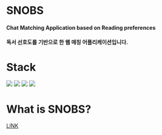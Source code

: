 # SNOBS
#### Chat Matching Application based on Reading preferences
#### 독서 선호도를 기반으로 한 웹 매칭 어플리케이션입니다.

# Stack
<img src="https://img.shields.io/badge/mysql-4479A1?style=for-the-badge&logo=mysql&logoColor=white">
<img src="https://img.shields.io/badge/Spring-6DB33F?style=for-the-badge&logo=Spring&logoColor=white">
<img src="https://img.shields.io/badge/apache tomcat-F8DC75?style=for-the-badge&logo=apachetomcat&logoColor=white">
<img src="https://img.shields.io/badge/react-61DAFB?style=for-the-badge&logo=react&logoColor=black">

# What is SNOBS?
<a href="https://www.notion.so/SNOBS-2b3509031d6748feb1232decfe277aa6">LINK</a>